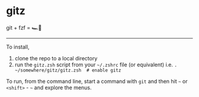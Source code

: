 # gitz
git + fzf = 🏎💨

---

To install, 

1. clone the repo to a local directory
2. run the `gitz.zsh` script from your `~/.zshrc` file (or equivalent)
i.e. `. ~/somewhere/gitz/gitz.zsh  # enable gitz`

To run, from the command line, start a command with `git` and then hit `~` or `<shift>` - `~` and explore the menus.
